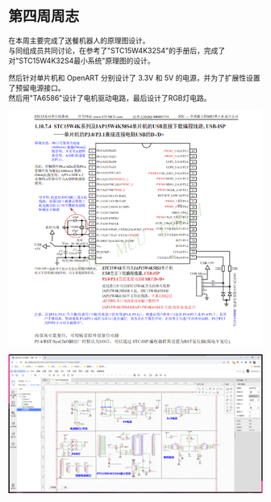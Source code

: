 # 第四周周志

在本周主要完成了送餐机器人的原理图设计。  
与同组成员共同讨论，在参考了"STC15W4K32S4"的手册后，完成了对"STC15W4K32S4最小系统"原理图的设计。

然后针对单片机和 OpenART 分别设计了 3.3V 和 5V 的电源，并为了扩展性设置了预留电源接口。  
然后用"TA6586"设计了电机驱动电路，最后设计了RGB灯电路。

![参考图](images/%E7%AC%AC%E5%9B%9B%E5%91%A8%E5%91%A8%E5%BF%97--09-26_21-52-50.png)  

![原理图](images/%E7%AC%AC%E4%B8%89%E5%91%A8%E5%91%A8%E5%BF%97--09-26_20-32-59.png)  
